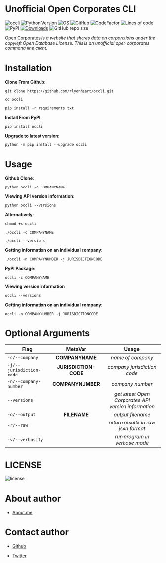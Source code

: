 # Unofficial Open Corporates CLI

![occli](https://user-images.githubusercontent.com/74001397/137996387-d7f23e1b-395e-499e-8d4d-250d25cca115.jpg)
![Python Version](https://img.shields.io/badge/python-3.x-blue?style=flat&logo=python)
![OS](https://img.shields.io/badge/OS-GNU%2FLinux-red?style=flat&logo=linux)
![GitHub](https://img.shields.io/github/license/rlyonheart/occli?style=flat&logo=github)
![CodeFactor](https://www.codefactor.io/repository/github/rlyonheart/occli/badge)
![Lines of code](https://img.shields.io/tokei/lines/github/rlyonheart/occli?style=flat&logo=github)
![PyPI](https://img.shields.io/pypi/v/occli?style=flat&logo=pypi)
[![Downloads](https://static.pepy.tech/personalized-badge/occli?period=total&units=none&left_color=grey&right_color=yellowgreen&left_text=pypi%20downloads)](https://pepy.tech/project/occli)
![GitHub repo size](https://img.shields.io/github/repo-size/rlyonheart/occli?style=flat&logo=github)

[Open Corporates](https://opencorporates.com) *is a website that shares data on corporations under the copyleft Open Database License. 
This is an unofficial open corporates command line client.*

# Installation
**Clone From Github**:
```
git clone https://github.com/rlyonheart/occli.git

cd occli
```

```
pip install -r requirements.txt
```


**Install From PyPI**:
```
pip install occli
```

**Upgrade to latest version**:
```
python -m pip install --upgrade occli
```


# Usage
**Github Clone**:
```
python occli -c COMPANYNAME
```

**Viewing API version information**:
```
python occli --versions
```

**Alternatively**:
```
chmod +x occli
```

```
./occli -c COMPANYNAME
```

```
./occli --versions
```


**Getting information on an individual company**:
```
./occli -n COMPANYNUMBER -j JURISDICTIONCODE
```


**PyPI Package**:
```
occli -c COMPANYNAME
```

**Viewing version information**
```
occli --versions
```

**Getting information on an individual company**:
```
occli -n COMPANYNUMBER -j JURISDICTIONCODE
```

# Optional Arguments
| Flag         | MetaVar | Usage|
| ------------- |:----------------------:|:---------:|
| <code>-c/--company</code> | **COMPANYNAME** |  *name of company*  |
| <code>-j/--jurisdiction-code</code> | **JURISDICTION-CODE** |  *company jurisdiction code*  |
| <code>-n/--company-number</code> | **COMPANYNUMBER** |  *company number*  |
| <code>--versions</code>  |    |  *get latest Open Corporates API version information*  |
| <code>-o/--output</code>      |   **FILENAME** |  *output filename*  |
| <code>-r/--raw</code>  |    |  *return results in raw json format*  |
| <code>-v/--verbosity</code>  |    |  *run program in verbose mode*  |



# LICENSE
![license](https://user-images.githubusercontent.com/74001397/137917929-2f2cdb0c-4d1d-4e4b-9f0d-e01589e027b5.png)

# About author
* [About.me](https://about.me/rlyonheart)

# Contact author
* [Github](https://github.com/rlyonheart)

* [Twitter](https://twitter.com/rly0nheart)
